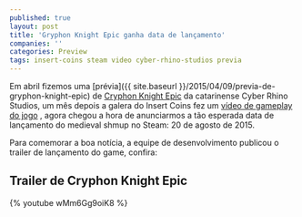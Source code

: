 ```yaml
---
published: true
layout: post
title: 'Gryphon Knight Epic ganha data de lançamento'
companies: ''
categories: Preview
tags: insert-coins steam video cyber-rhino-studios previa
---
```

Em abril fizemos uma [prévia]({{ site.baseurl }}/2015/04/09/previa-de-gryphon-knight-epic)
 de <a href="http://gryphonknightepic.com/" target="_blank">Cryphon Knight Epic</a>
 da catarinense Cyber Rhino Studios, um mês depois a galera do Insert Coins fez um <a href="{{ site.baseurl }}/2015/05/15/novo-video-de-gameplay-de-gryphon-knight-epic/" target="_blank">vídeo de gameplay do jogo</a>
, agora chegou a hora de anunciarmos a tão esperada data de lançamento do medieval shmup no Steam: 20 de agosto de 2015.

Para comemorar a boa notícia, a equipe de desenvolvimento publicou o trailer de lançamento do game, confira:

## Trailer de Cryphon Knight Epic
{% youtube wMm6Gg9oiK8 %}